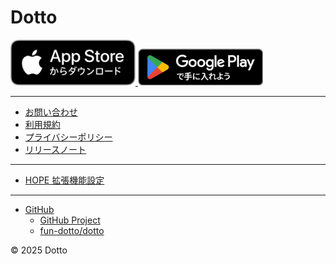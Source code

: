 # Dotto

<a href="https://apps.apple.com/jp/app/id6471561803">
  <img src="images/Download_on_the_App_Store_Badge_JP_RGB_blk_100317.svg" width="200" />
</a>

<a href="https://play.google.com/store/apps/details?id=jp.ac.fun.dotto">
  <img src="images/GetItOnGooglePlay_Badge_Web_color_Japanese.png" width="200" />
</a>

---

- [お問い合わせ](/contact)
- [利用規約](/terms-of-service)
- [プライバシーポリシー](/privacy-policy)
- [リリースノート](/releases)

---

- [HOPE 拡張機能設定](https://dotto.web.app/)

---

- [GitHub](https://github.com/fun-dotto)
  - [GitHub Project](https://github.com/orgs/fun-dotto/projects/1)
  - [fun-dotto/dotto](https://github.com/fun-dotto/dotto)

&copy; 2025 Dotto
